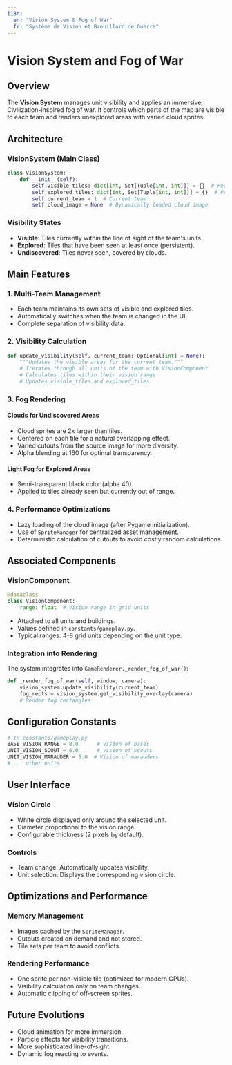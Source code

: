 ```yaml
---
i18n:
  en: "Vision System & Fog of War"
  fr: "Système de Vision et Brouillard de Guerre"
---
```


# Vision System and Fog of War

## Overview

The **Vision System** manages unit visibility and applies an immersive, Civilization-inspired fog of war. It controls which parts of the map are visible to each team and renders unexplored areas with varied cloud sprites.

## Architecture

### VisionSystem (Main Class)

```python
class VisionSystem:
    def __init__(self):
        self.visible_tiles: dict[int, Set[Tuple[int, int]]] = {}  # Per team
        self.explored_tiles: dict[int, Set[Tuple[int, int]]] = {}  # Per team
        self.current_team = 1  # Current team
        self.cloud_image = None  # Dynamically loaded cloud image
```

### Visibility States

- **Visible**: Tiles currently within the line of sight of the team's units.
- **Explored**: Tiles that have been seen at least once (persistent).
- **Undiscovered**: Tiles never seen, covered by clouds.

## Main Features

### 1. Multi-Team Management

- Each team maintains its own sets of visible and explored tiles.
- Automatically switches when the team is changed in the UI.
- Complete separation of visibility data.

### 2. Visibility Calculation

```python
def update_visibility(self, current_team: Optional[int] = None):
    """Updates the visible areas for the current team."""
    # Iterates through all units of the team with VisionComponent
    # Calculates tiles within their vision range
    # Updates visible_tiles and explored_tiles
```

### 3. Fog Rendering

#### Clouds for Undiscovered Areas

- Cloud sprites are 2x larger than tiles.
- Centered on each tile for a natural overlapping effect.
- Varied cutouts from the source image for more diversity.
- Alpha blending at 160 for optimal transparency.

#### Light Fog for Explored Areas

- Semi-transparent black color (alpha 40).
- Applied to tiles already seen but currently out of range.

### 4. Performance Optimizations

- Lazy loading of the cloud image (after Pygame initialization).
- Use of `SpriteManager` for centralized asset management.
- Deterministic calculation of cutouts to avoid costly random calculations.

## Associated Components

### VisionComponent

```python
@dataclass
class VisionComponent:
    range: float  # Vision range in grid units
```

- Attached to all units and buildings.
- Values defined in `constants/gameplay.py`.
- Typical ranges: 4-8 grid units depending on the unit type.

### Integration into Rendering

The system integrates into `GameRenderer._render_fog_of_war()`:

```python
def _render_fog_of_war(self, window, camera):
    vision_system.update_visibility(current_team)
    fog_rects = vision_system.get_visibility_overlay(camera)
    # Render fog rectangles
```

## Configuration Constants

```python
# In constants/gameplay.py
BASE_VISION_RANGE = 8.0      # Vision of bases
UNIT_VISION_SCOUT = 6.0      # Vision of scouts
UNIT_VISION_MARAUDER = 5.0  # Vision of marauders
# ... other units
```

## User Interface

### Vision Circle

- White circle displayed only around the selected unit.
- Diameter proportional to the vision range.
- Configurable thickness (2 pixels by default).

### Controls

- Team change: Automatically updates visibility.
- Unit selection: Displays the corresponding vision circle.

## Optimizations and Performance

### Memory Management

- Images cached by the `SpriteManager`.
- Cutouts created on demand and not stored.
- Tile sets per team to avoid conflicts.

### Rendering Performance

- One sprite per non-visible tile (optimized for modern GPUs).
- Visibility calculation only on team changes.
- Automatic clipping of off-screen sprites.

## Future Evolutions

- Cloud animation for more immersion.
- Particle effects for visibility transitions.
- More sophisticated line-of-sight.
- Dynamic fog reacting to events.